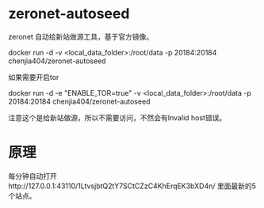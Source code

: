 # zeronet-autoseed

zeronet 自动给新站做源工具，基于官方镜像。

docker run -d -v <local_data_folder>:/root/data -p 20184:20184 chenjia404/zeronet-autoseed

如果需要开启tor

docker run -d -e "ENABLE_TOR=true" -v <local_data_folder>:/root/data -p 20184:20184 chenjia404/zeronet-autoseed

注意这个是给新站做源，所以不需要访问，不然会有Invalid host错误。



# 原理
每分钟自动打开http://127.0.0.1:43110/1LtvsjbtQ2tY7SCtCZzC4KhErqEK3bXD4n/ 里面最新的5个站点。

